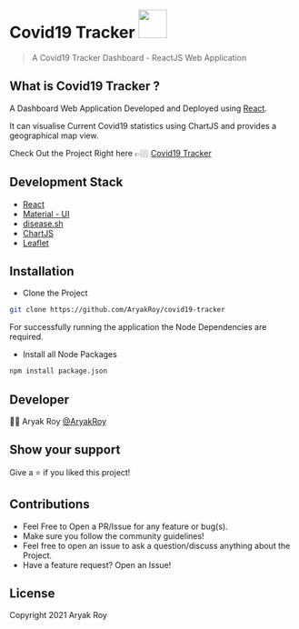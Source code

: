 # Covid19 Tracker <img src="https://i.pinimg.com/originals/c6/28/87/c62887db7cea40ab5753171c86e456ef.gif" width="50px">

> A Covid19 Tracker Dashboard - ReactJS Web Application

## What is Covid19 Tracker ?

A Dashboard Web Application Developed and Deployed using [React](https://reactjs.org/).

It can visualise Current Covid19 statistics using ChartJS and provides a geographical map view.

Check Out the Project Right here 👉🏼
[Covid19 Tracker](https://covid-19-tracker-7d212.firebaseapp.com/)

## Development Stack

- [React](https://reactjs.org/)
- [Material - UI](https://material-ui.com/)
- [disease.sh](https://disease.sh/)
- [ChartJS](https://www.chartjs.org/)
- [Leaflet](https://leafletjs.com/)

## Installation

- Clone the Project

```bash
git clone https://github.com/AryakRoy/covid19-tracker
```

For successfully running the application the Node Dependencies are required.

- Install all Node Packages

```bash
npm install package.json
```

## Developer

👨‍💻 Aryak Roy [@AryakRoy](https://github.com/AryakRoy)

## Show your support

Give a ⭐ if you liked this project!

## Contributions

- Feel Free to Open a PR/Issue for any feature or bug(s).
- Make sure you follow the community guidelines!
- Feel free to open an issue to ask a question/discuss anything about the Project.
- Have a feature request? Open an Issue!

## License

Copyright 2021 Aryak Roy
